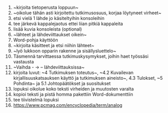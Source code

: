 1. ~kirjoita tietoperusta loppuun~
2. ~oikolue tähän asti kirjoitettu tutkimusosuus, korjaa löytyneet virheet~
3. etsi vielä 1 lähde jo käsiteltyihin konsoleihin
4. tee järkevä kappalejaotus ettei liian pitkiä kappaleita
5. lisää kuvia konsoleista (optional)
6. ~lähteet ja lähdeviittaukset oikein~
7. Word-pohja käyttöön
8. ~kirjoita käsitteet ja etsi niihin lähteet~
9. ~lyö lukkoon opparin rakenne ja sisällysluettelo~
10. Täsmennä tarvittaessa tutkimuskysymykset, joihin haet työssäsi vastausta
11. ~Vaihda - -> –  lähdeviittauksissa~
12. kirjoita luvut: ~4 Tutkimuksen toteutus~, ~4.2 Kuvailevan kirjallisuuskatsauksen käyttö ja tutkimuksen aineisto~, 4.3 Tulokset, ~5 Pohdinta~ ja 5.1 Johtopäätökset ja suositukset
13. lopuksi oikolue koko teksti virheiden ja muutosten varalta
14. kopioi teksti ja pistä homma pakettiin Word-dokumenttiin
15. tee tiivistelmä lopuksi
16. https://www.pcmag.com/encyclopedia/term/analog
